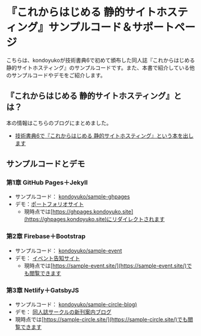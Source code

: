 # 『これからはじめる 静的サイトホスティング』サンプルコード＆サポートページ

こちらは、kondoyukoが技術書典6で初めて頒布した同人誌『これからはじめる 静的サイトホスティング』のサンプルコードです。また、本書で紹介している他のサンプルコードやデモをご紹介します。

## 『これからはじめる 静的サイトホスティング』とは？

本の情報はこちらのブログにまとめました。

- [技術書典6で『これからはじめる 静的サイトホスティング』という本を出します](https://yuko.pub/announce-for-tbf06/)

## サンプルコードとデモ

### 第1章 GitHub Pages＋Jekyll

- サンプルコード： [kondoyuko/sample-ghpages](https://github.com/kondoyuko/sample-ghpages)
- デモ：[ポートフォリオサイト](https://kondoyuko.github.io/sample-ghpages)
  - 現時点では[https://ghpages.kondoyuko.site](https://ghpages.kondoyuko.site)にリダイレクトされます


### 第2章 Firebase＋Bootstrap

- サンプルコード： [kondoyuko/sample-event](https://github.com/kondoyuko/sample-event)
- デモ： [イベント告知サイト](https://sample-event.firebaseapp.com/)
  - 現時点では[https://sample-event.site/](https://sample-event.site/)でも閲覧できます


### 第3章 Netlify＋GatsbyJS

 - サンプルコード： [kondoyuko/sample-circle-blog)](https://github.com/kondoyuko/sample-circle-blog)
 - デモ： [同人誌サークルの新刊案内ブログ](https://sample-circle.netlify.com/)
  - 現時点では[https://sample-circle.site/](https://sample-circle.site/)でも閲覧できます




